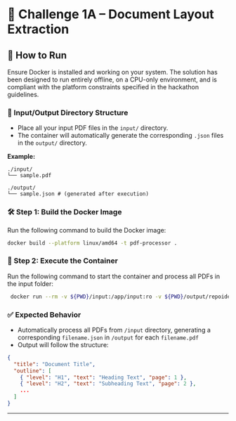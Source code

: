 # 🧩 Challenge 1A – Document Layout Extraction

## 🔧 How to Run

Ensure Docker is installed and working on your system. The solution has been designed to run entirely offline, on a CPU-only environment, and is compliant with the platform constraints specified in the hackathon guidelines.

### 📁 Input/Output Directory Structure

- Place all your input PDF files in the `input/` directory.
- The container will automatically generate the corresponding `.json` files in the `output/` directory.

**Example:**

```
./input/
└── sample.pdf

./output/
└── sample.json # (generated after execution)
```

### 🛠️ Step 1: Build the Docker Image

Run the following command to build the Docker image:

```bash
docker build --platform linux/amd64 -t pdf-processor .
```

### 🚀 Step 2: Execute the Container

Run the following command to start the container and process all PDFs in the input folder:

```bash
 docker run --rm -v ${PWD}/input:/app/input:ro -v ${PWD}/output/repoidentifier/:/app/output --network none pdf-processor
```

### ✅ Expected Behavior

- Automatically process all PDFs from `/input` directory, generating a corresponding `filename.json` in `/output` for each `filename.pdf`
- Output will follow the structure:

```json
{
  "title": "Document Title",
  "outline": [
    { "level": "H1", "text": "Heading Text", "page": 1 },
    { "level": "H2", "text": "Subheading Text", "page": 2 },
    ...
  ]
}
```

---
